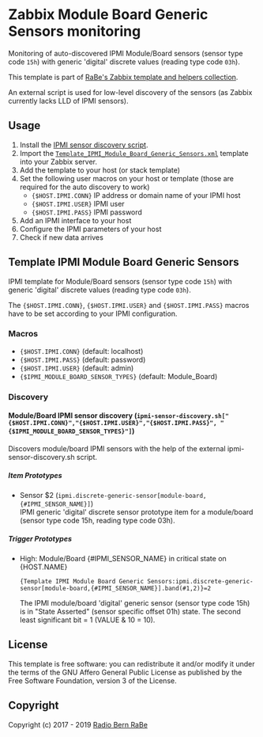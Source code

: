 # Zabbix Module Board Generic Sensors monitoring
Monitoring of auto-discovered IPMI Module/Board sensors (sensor type code
`15h`) with generic 'digital' discrete values (reading type code `03h`).

This template is part of [RaBe's Zabbix template and helpers
collection](https://github.com/radiorabe/rabe-zabbix).

An external script is used for low-level discovery of the sensors (as Zabbix currently lacks LLD of IPMI sensors).

## Usage

1. Install the [IPMI sensor discovery script](../Sensor_Discovery).
2. Import the [`Template_IPMI_Module_Board_Generic_Sensors.xml`](Template_IPMI_Module_Board_Generic_Sensors.xml)
   template into your Zabbix server.
3. Add the template to your host (or stack template)
4. Set the following user macros on your host or template (those are required
   for the auto discovery to work)
   * `{$HOST.IPMI.CONN}` IP address or domain name of your IPMI host
   * `{$HOST.IPMI.USER}` IPMI user
   * `{$HOST.IPMI.PASS}` IPMI password
5. Add an IPMI interface to your host
6. Configure the IPMI parameters of your host
7. Check if new data arrives
## Template IPMI Module Board Generic Sensors
IPMI template for Module/Board sensors (sensor type code `15h`) with generic 'digital' discrete values (reading type code `03h`).

The `{$HOST.IPMI.CONN}`, `{$HOST.IPMI.USER}` and `{$HOST.IPMI.PASS}` macros have to be set according to your IPMI configuration.
### Macros
* `{$HOST.IPMI.CONN}` (default: localhost)
* `{$HOST.IPMI.PASS}` (default: password)
* `{$HOST.IPMI.USER}` (default: admin)
* `{$IPMI_MODULE_BOARD_SENSOR_TYPES}` (default: Module_Board)
### Discovery
#### Module/Board IPMI sensor discovery (`ipmi-sensor-discovery.sh["{$HOST.IPMI.CONN}","{$HOST.IPMI.USER}","{$HOST.IPMI.PASS}", "{$IPMI_MODULE_BOARD_SENSOR_TYPES}"]`)
Discovers module/board IPMI sensors with the help of the external ipmi-sensor-discovery.sh script.
##### Item Prototypes
* Sensor $2 (`ipmi.discrete-generic-sensor[module-board,{#IPMI_SENSOR_NAME}]`)  
  IPMI generic 'digital' discrete sensor prototype item for a module/board (sensor type code 15h, reading type code 03h).
##### Trigger Prototypes
* High: Module/Board {#IPMI_SENSOR_NAME} in critical state on {HOST.NAME}
  ```
  {Template IPMI Module Board Generic Sensors:ipmi.discrete-generic-sensor[module-board,{#IPMI_SENSOR_NAME}].band(#1,2)}=2
  ```
  The IPMI module/board 'digital' generic sensor (sensor
type code 15h) is in "State Asserted" (sensor specific offset 01h) state. The second least significant bit = 1 (VALUE & 10 = 10).

## License
This template is free software: you can redistribute it and/or modify it under
the terms of the GNU Affero General Public License as published by the Free
Software Foundation, version 3 of the License.

## Copyright
Copyright (c) 2017 - 2019 [Radio Bern RaBe](http://www.rabe.ch)
